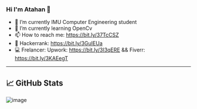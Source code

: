 ### Hi I'm Atahan 👋


- 🔭 I’m currently IMU Computer Engineering student 
- 🌱 I’m currently learning OpenCv
- 📫 How to reach me: https://bit.ly/37TcCSZ
- 🎯 Hackerrank: https://bit.ly/3GuIEUa
- 💻 Frelancer: Upwork: https://bit.ly/3I3qERE  && Fiverr: https://bit.ly/3KAEegT
-----------------------------------------------------------------

## &#x1f4c8; GitHub Stats
![image](https://github-readme-stats.vercel.app/api/top-langs/?username=AtahanKocc&layout=compact&langs_count=8&hide_border=true&title_color=000000&icon_color=000000&text_color=000000&bg_color=ffffff)





